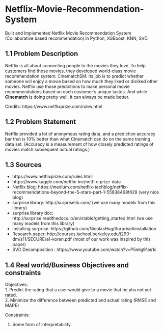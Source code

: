 # Netflix-Movie-Recommendation-System
Built and Implemented Netflix Movie Recommendation System (Collaborative based recommendation) in Python, XGBoost, KNN, SVD
<h2> 1.1 Problem Description </h2>
<p>
Netflix is all about connecting people to the movies they love. To help customers find those movies, they developed world-class movie recommendation system: CinematchSM. Its job is to predict whether someone will enjoy a movie based on how much they liked or disliked other movies. Netflix use those predictions to make personal movie recommendations based on each customer’s unique tastes. And while <b>Cinematch</b> is doing pretty well, it can always be made better.
</p>
<p> Credits: https://www.netflixprize.com/rules.html </p>
<h2> 1.2 Problem Statement </h2>
<p>
Netflix provided a lot of anonymous rating data, and a prediction accuracy bar that is 10% better than what Cinematch can do on the same training data set. (Accuracy is a measurement of how closely predicted ratings of movies match subsequent actual ratings.) 
</p>
<h2> 1.3 Sources </h2>
<ul>
<li> https://www.netflixprize.com/rules.html</li>
<li> https://www.kaggle.com/netflix-inc/netflix-prize-data</li>
<li> Netflix blog: https://medium.com/netflix-techblog/netflix-recommendations-beyond-the-5-stars-part-1-55838468f429 (very nice blog)</li>
<li>surprise library: http://surpriselib.com/ (we use many models from this library)</li>
<li>surprise library doc: http://surprise.readthedocs.io/en/stable/getting_started.html (we use many models from this library)</li>
<li>installing surprise: https://github.com/NicolasHug/Surprise#installation </li>
<li> Research paper: http://courses.ischool.berkeley.edu/i290-dm/s11/SECURE/a1-koren.pdf (most of our work was inspired by this paper)</li>
<li> SVD Decomposition : https://www.youtube.com/watch?v=P5mlg91as1c </li>
</ul>
<h2>1.4 Real world/Business Objectives and constraints  </h2>
Objectives: 
<br>
1. Predict the rating that a user would give to a movie that he ahs not yet rated. <br>
2. Minimize the difference between predicted and actual rating (RMSE and MAPE) 

Constraints: 
<br>
1. Some form of interpretability.
